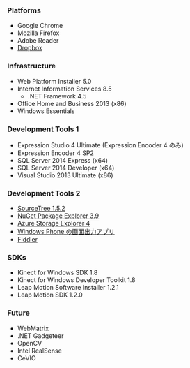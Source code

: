 ### Platforms
* Google Chrome
* Mozilla Firefox
* Adobe Reader
* [Dropbox](https://www.dropbox.com/)

### Infrastructure
* Web Platform Installer 5.0
* Internet Information Services 8.5
  * .NET Framework 4.5
* Office Home and Business 2013 (x86)
* Windows Essentials

### Development Tools 1
* Expression Studio 4 Ultimate (Expression Encoder 4 のみ)
* Expression Encoder 4 SP2
* SQL Server 2014 Express (x64)
* SQL Server 2014 Developer (x64)
* Visual Studio 2013 Ultimate (x86)

### Development Tools 2
* [SourceTree 1.5.2](http://www.sourcetreeapp.com/)
* [NuGet Package Explorer 3.9](http://npe.codeplex.com/)
* [Azure Storage Explorer 4](http://azurestorageexplorer.codeplex.com/)
* [Windows Phone の画面出力アプリ](http://www.microsoft.com/ja-jp/download/details.aspx?id=42648)
* [Fiddler](http://www.telerik.com/fiddler)

### SDKs
* Kinect for Windows SDK 1.8
* Kinect for Windows Developer Toolkit 1.8
* Leap Motion Software Installer 1.2.1
* Leap Motion SDK 1.2.0

### Future
* WebMatrix
* .NET Gadgeteer
* OpenCV
* Intel RealSense
* CeVIO
